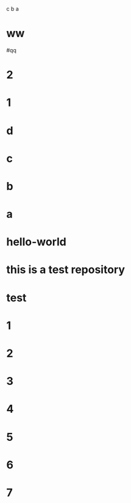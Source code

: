 c
b
a
# ww
#qq
# 2 
# 1
# d
# c
# b
# a
# hello-world
# this is a test repository
# test
# 1
# 2
# 3
# 4
# 5
# 6
# 7
